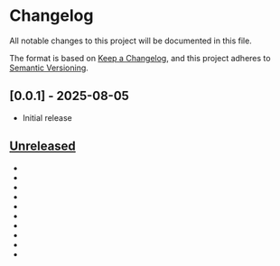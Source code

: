 # Changelog

All notable changes to this project will be documented in this file.

The format is based on [Keep a Changelog](https://keepachangelog.com/en/1.0.0/),
and this project adheres to [Semantic Versioning](https://semver.org/spec/v2.0.0.html).

## [0.0.1] - 2025-08-05

- Initial release

## [Unreleased]
- 
- 

-

-
-
-
-
-
-
-

[Unreleased]: https://github.com/BranchMetrics-OpenSource/branch-mcp-server/compare/v0.0.0...HEAD
